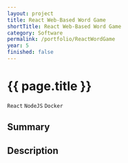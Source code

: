 ```yaml
---
layout: project
title: React Web-Based Word Game
shortTitle: React Web-Based Word Game
category: Software
permalink: /portfolio/ReactWordGame
year: 5
finished: false
---
```



# {{ page.title }}

`React` `NodeJS` `Docker`

## Summary


## Description
